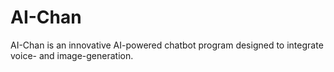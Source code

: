 # AI-Chan
AI-Chan is an innovative AI-powered chatbot program designed to integrate voice- and image-generation.

